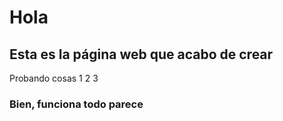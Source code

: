 # Hola
## Esta es la página web que acabo de crear
Probando cosas 1 2 3
### Bien, funciona todo parece